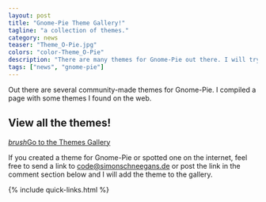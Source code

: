 ```yaml
---
layout: post
title: "Gnome-Pie Theme Gallery!"
tagline: "a collection of themes."
category: news
teaser: "Theme_O-Pie.jpg"
colors: "color-Theme_O-Pie"
description: "There are many themes for Gnome-Pie out there. I will try to catch them all!"
tags: ["news", "gnome-pie"]
---
```


Out there are several community-made themes for Gnome-Pie. I compiled a page with some themes I found on the web.

<!--more-->

## View all the themes!

<div>
    <a href="/gnome-pie-themes.html" class="btn-large block"><i class="material-icons left">brush</i>Go to the Themes Gallery</a>
</div>

If you created a theme for Gnome-Pie or spotted one on the internet, feel free to send a link to <a href="mailto:code@simonschneegans.de">code@simonschneegans.de</a> or post the link in the comment section below and I will add the theme to the gallery.

{% include quick-links.html %}
